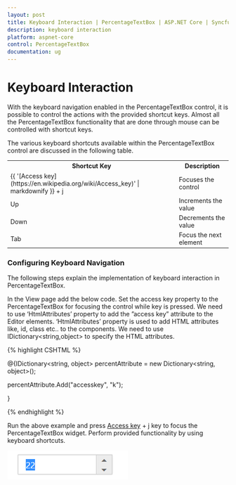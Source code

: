 ```yaml
---
layout: post
title: Keyboard Interaction | PercentageTextBox | ASP.NET Core | Syncfusion
description: keyboard interaction
platform: aspnet-core
control: PercentageTextBox
documentation: ug
---
```


# Keyboard Interaction

With the keyboard navigation enabled in the PercentageTextBox control, it is possible to control the actions with the provided shortcut keys. Almost all the PercentageTextBox functionality that are done through mouse can be controlled with shortcut keys.

The various keyboard shortcuts available within the PercentageTextBox control are discussed in the following table. 

<table>
<tr>
<th>
Shortcut Key</th><th>
Description</th></tr>
<tr>
<td>
{{ '[Access key](https://en.wikipedia.org/wiki/Access_key)' | markdownify }} + j</td><td>
Focuses the control</td></tr>
<tr>
<td>
Up</td><td>
Increments the value</td></tr>
<tr>
<td>
Down</td><td>
Decrements the value</td></tr>
<tr>
<td>
Tab</td><td>
Focus the next element</td></tr>
</table>

### Configuring Keyboard Navigation

The following steps explain the implementation of keyboard interaction in PercentageTextBox.

In the View page add the below code. Set the access key property to the PercentageTextBox for focusing the control while key is pressed. We need to use ‘HtmlAttributes’ property to add the ”access key” attribute to the Editor elements. ‘HtmlAttributes’ property is used to add HTML attributes like, id, class etc.. to the components. We need to use IDictionary<string,object> to specify the HTML attributes. 

{% highlight CSHTML %}

@{IDictionary<string, object> percentAttribute = new Dictionary<string, object>();

percentAttribute.Add("accesskey", "k");

}

<ej-percentage-text-box id="percent" name="percent" value="22" html-attributes="percentAttribute"/>

{% endhighlight %}

 Run the above example and press [Access key](https://en.wikipedia.org/wiki/Access_key) + j key to focus the PercentageTextBox widget. Perform provided functionality by using keyboard shortcuts.

![](Keyboard-Interaction_images/Keyboard-Interaction_img1.png)